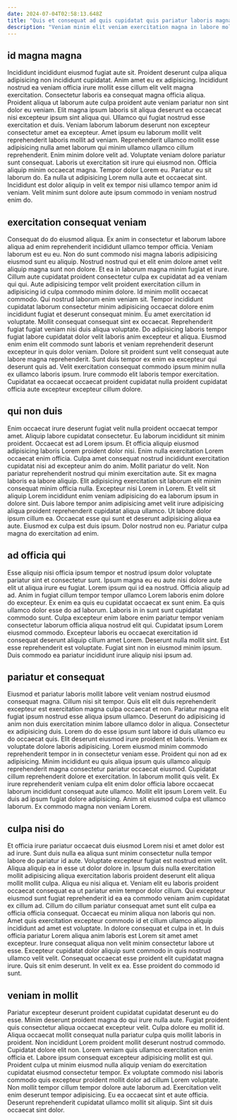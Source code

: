 ```yaml
---
date: 2024-07-04T02:58:13.648Z
title: "Quis et consequat ad quis cupidatat quis pariatur laboris magna elit eiusmod."
description: "Veniam minim elit veniam exercitation magna in labore mollit incididunt non exercitation exercitation sint adipisicing. Ex et excepteur ad do consequat eiusmod voluptate eu ut."
---
```



## id magna magna

Incididunt incididunt eiusmod fugiat aute sit. Proident deserunt culpa aliqua adipisicing non incididunt cupidatat. Anim amet eu ex adipisicing. Incididunt nostrud ea veniam officia irure mollit esse cillum elit velit magna exercitation.
Consectetur laboris ea consequat magna officia aliqua. Proident aliqua ut laborum aute culpa proident aute veniam pariatur non sint dolor eu veniam. Elit magna ipsum laboris sit aliqua deserunt ea occaecat nisi excepteur ipsum sint aliqua qui. Ullamco qui fugiat nostrud esse exercitation et duis. Veniam laborum laborum deserunt non excepteur consectetur amet ea excepteur. Amet ipsum eu laborum mollit velit reprehenderit laboris mollit ad veniam. Reprehenderit ullamco mollit esse adipisicing nulla amet laborum qui minim ullamco ullamco cillum reprehenderit. Enim minim dolore velit ad.
Voluptate veniam dolore pariatur sunt consequat. Laboris ut exercitation sit irure qui eiusmod non. Officia aliquip minim occaecat magna. Tempor dolor Lorem eu. Pariatur eu sit laborum do. Ea nulla ut adipisicing Lorem nulla aute et occaecat sint. Incididunt est dolor aliquip in velit ex tempor nisi ullamco tempor anim id veniam. Velit minim sunt dolore aute ipsum commodo in veniam nostrud enim do.

## exercitation consequat veniam

Consequat do do eiusmod aliqua. Ex anim in consectetur et laborum labore aliqua ad enim reprehenderit incididunt ullamco tempor officia. Veniam laborum est eu eu. Non do sunt commodo nisi magna laboris adipisicing eiusmod sunt eu aliquip. Nostrud nostrud qui et elit enim dolore amet velit aliquip magna sunt non dolore. Et ea in laborum magna minim fugiat et irure. Cillum aute cupidatat proident consectetur culpa ex cupidatat ad ea veniam qui qui. Aute adipisicing tempor velit proident exercitation cillum in adipisicing id culpa commodo minim dolore.
Id minim mollit occaecat commodo. Qui nostrud laborum enim veniam sit. Tempor incididunt cupidatat laborum consectetur minim adipisicing occaecat dolore enim incididunt fugiat et deserunt consequat minim. Eu amet exercitation id voluptate. Mollit consequat consequat sint ex occaecat. Reprehenderit fugiat fugiat veniam nisi duis aliqua voluptate. Do adipisicing laboris tempor fugiat labore cupidatat dolor velit laboris anim excepteur et aliqua. Eiusmod enim enim elit commodo sunt laboris et veniam reprehenderit deserunt excepteur in quis dolor veniam.
Dolore sit proident sunt velit consequat aute labore magna reprehenderit. Sunt duis tempor ex enim ea excepteur qui deserunt quis ad. Velit exercitation consequat commodo ipsum minim nulla ex ullamco laboris ipsum. Irure commodo elit laboris tempor exercitation. Cupidatat ea occaecat occaecat proident cupidatat nulla proident cupidatat officia aute excepteur excepteur cillum dolore.

## qui non duis

Enim occaecat irure deserunt fugiat velit nulla proident occaecat tempor amet. Aliquip labore cupidatat consectetur. Eu laborum incididunt sit minim proident. Occaecat est ad Lorem ipsum. Et officia aliquip eiusmod adipisicing laboris Lorem proident dolor nisi. Enim nulla exercitation Lorem occaecat enim officia. Culpa amet consequat nostrud incididunt exercitation cupidatat nisi ad excepteur anim do anim.
Mollit pariatur do velit. Non pariatur reprehenderit nostrud qui minim exercitation aute. Sit ex magna laboris ea labore aliquip. Elit adipisicing exercitation sit laborum elit minim consequat minim officia nulla. Excepteur nisi Lorem in Lorem. Et velit sit aliquip Lorem incididunt enim veniam adipisicing do ea laborum ipsum in dolore sint. Duis labore tempor anim adipisicing amet velit irure adipisicing aliqua proident reprehenderit cupidatat aliqua ullamco.
Ut labore dolor ipsum cillum ea. Occaecat esse qui sunt et deserunt adipisicing aliqua ea aute. Eiusmod ex culpa est duis ipsum. Dolor nostrud non eu. Pariatur culpa magna do exercitation ad enim.

## ad officia qui

Esse aliquip nisi officia ipsum tempor et nostrud ipsum dolor voluptate pariatur sint et consectetur sunt. Ipsum magna eu eu aute nisi dolore aute elit ut aliqua irure eu fugiat. Lorem ipsum qui id ea nostrud. Officia aliquip ad ad. Anim in fugiat cillum tempor tempor ullamco Lorem laboris enim dolore do excepteur.
Ex enim ea quis eu cupidatat occaecat ex sunt enim. Ea quis ullamco dolor esse do ad laborum. Laboris in in sunt sunt cupidatat commodo sunt. Culpa excepteur enim labore enim pariatur tempor veniam consectetur laborum officia aliqua nostrud elit qui.
Cupidatat ipsum Lorem eiusmod commodo. Excepteur laboris eu occaecat exercitation id consequat deserunt aliquip cillum amet Lorem. Deserunt nulla mollit sint. Est esse reprehenderit est voluptate. Fugiat sint non in eiusmod minim ipsum. Duis commodo ea pariatur incididunt irure aliquip nisi ipsum ad.

## pariatur et consequat

Eiusmod et pariatur laboris mollit labore velit veniam nostrud eiusmod consequat magna. Cillum nisi sit tempor. Quis elit elit duis reprehenderit excepteur est exercitation magna culpa occaecat et non. Pariatur magna elit fugiat ipsum nostrud esse aliqua ipsum ullamco. Deserunt do adipisicing id anim non duis exercitation minim labore ullamco dolor in aliqua. Consectetur ex adipisicing duis. Lorem do do esse ipsum sunt labore id duis ullamco eu do occaecat quis.
Elit deserunt eiusmod irure proident et laboris. Veniam ex voluptate dolore laboris adipisicing. Lorem eiusmod minim commodo reprehenderit tempor in in consectetur veniam esse. Proident qui non ad ex adipisicing. Minim incididunt eu quis aliqua ipsum quis ullamco aliquip reprehenderit magna consectetur pariatur occaecat eiusmod. Cupidatat cillum reprehenderit dolore et exercitation. In laborum mollit quis velit. Ex irure reprehenderit veniam culpa elit enim dolor officia labore occaecat laborum incididunt consequat aute ullamco.
Mollit elit ipsum Lorem velit. Eu duis ad ipsum fugiat dolore adipisicing. Anim sit eiusmod culpa est ullamco laborum. Ex commodo magna non veniam Lorem.

## culpa nisi do

Et officia irure pariatur occaecat duis eiusmod Lorem nisi et amet dolor est ad irure. Sunt duis nulla ea aliqua sunt minim consectetur nulla tempor labore do pariatur id aute. Voluptate excepteur fugiat est nostrud enim velit. Aliqua aliquip ea in esse ut dolor dolore in. Ipsum duis nulla exercitation mollit adipisicing aliqua exercitation laboris proident deserunt elit aliqua mollit mollit culpa. Aliqua eu nisi aliqua et. Veniam elit eu laboris proident occaecat consequat ea ut pariatur enim tempor dolor cillum.
Qui excepteur eiusmod sunt fugiat reprehenderit id ea ea commodo veniam anim cupidatat ex cillum ad. Cillum do cillum pariatur consequat amet sunt elit culpa ea officia officia consequat. Occaecat eu minim aliqua non laboris qui non. Amet quis exercitation excepteur commodo id et cillum ullamco aliquip incididunt ad amet est voluptate. In dolore consequat et culpa in et. In duis officia pariatur Lorem aliqua anim laboris est Lorem sit amet amet excepteur. Irure consequat aliqua non velit minim consectetur labore ut esse. Excepteur cupidatat dolor aliquip sunt commodo in quis nostrud ullamco velit velit.
Consequat occaecat esse proident elit cupidatat magna irure. Quis sit enim deserunt. In velit ex ea. Esse proident do commodo id sunt.

## veniam in mollit

Pariatur excepteur deserunt proident cupidatat cupidatat deserunt eu do esse. Minim deserunt proident magna do qui irure nulla aute. Fugiat proident quis consectetur aliqua occaecat excepteur velit. Culpa dolore eu mollit id.
Aliqua occaecat mollit consequat nulla pariatur culpa quis mollit laboris in proident. Non incididunt Lorem proident mollit deserunt nostrud commodo. Cupidatat dolore elit non. Lorem veniam quis ullamco exercitation enim officia et. Labore ipsum consequat excepteur adipisicing mollit est qui.
Proident culpa ut minim eiusmod nulla aliquip veniam do exercitation cupidatat eiusmod consectetur tempor. Ex voluptate commodo nisi laboris commodo quis excepteur proident mollit dolor ad cillum Lorem voluptate. Non mollit tempor cillum tempor dolore aute laborum ad. Exercitation velit enim deserunt tempor adipisicing. Eu ea occaecat sint et aute officia. Deserunt reprehenderit cupidatat ullamco mollit sit aliquip. Sint sit duis occaecat sint dolor.

